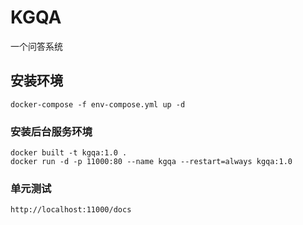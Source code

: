 # KGQA
一个问答系统

## 安装环境
```docker
docker-compose -f env-compose.yml up -d
```

### 安装后台服务环境
```docker
docker built -t kgqa:1.0 .
docker run -d -p 11000:80 --name kgqa --restart=always kgqa:1.0
```

### 单元测试
`http://localhost:11000/docs`